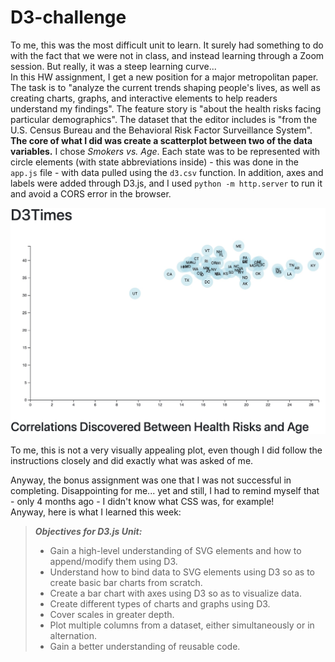 # D3-challenge
To me, this was the most difficult unit to learn. It surely had something to do with the fact that we were not in class, and instead learning through a Zoom session. But really, it was a steep learning curve...  
In this HW assignment, I get a new position for a major metropolitan paper. The task is to "analyze the current trends shaping people's lives, as well as creating charts, graphs, and interactive elements to help readers understand my findings". The feature story is "about the health risks facing particular demographics". The dataset that the editor includes is "from the U.S. Census Bureau and the Behavioral Risk Factor Surveillance System".  
**The core of what I did was create a scatterplot between two of the data variables.** I chose *Smokers vs. Age*. Each state was to be represented with circle elements (with state abbreviations inside) - this was done in the ```app.js``` file - with data pulled using the ```d3.csv``` function. In addition, axes and labels were added through D3.js, and I used ```python -m http.server``` to run it and avoid a CORS error in the browser.  

![D3 Scatter Plot](https://github.com/ognjenstrbanovic/D3-challenge/blob/master/D3%20Scatter%20Plot.jpg?raw=true)  

To me, this is not a very visually appealing plot, even though I did follow the instructions closely and did exactly what was asked of me.  

Anyway, the bonus assignment was one that I was not successful in completing. Disappointing for me... yet and still, I had to remind myself that - only 4 months ago - I didn't know what CSS was, for example!  
Anyway, here is what I learned this week:  

> ***Objectives for *D3.js* Unit:***  
> - Gain a high-level understanding of SVG elements and how to append/modify them using D3.  
> - Understand how to bind data to SVG elements using D3 so as to create basic bar charts from scratch.  
> - Create a bar chart with axes using D3 so as to visualize data.  
> - Create different types of charts and graphs using D3.  
> - Cover scales in greater depth.  
> - Plot multiple columns from a dataset, either simultaneously or in alternation.  
> - Gain a better understanding of reusable code.
